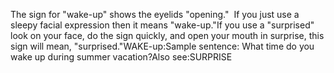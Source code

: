 The sign for "wake-up" shows the eyelids "opening." 
  If you just use a sleepy facial expression then it means "wake-up."If you use a "surprised" look on your face, do the sign quickly, and
  open your mouth in surprise, this sign will mean, "surprised."WAKE-up:Sample sentence:
	What time do you wake up during summer vacation?Also see:SURPRISE